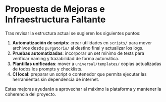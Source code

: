 # Propuesta de Mejoras e Infraestructura Faltante

Tras revisar la estructura actual se sugieren los siguientes puntos:

1. **Automatización de scripts**: crear utilidades en `scripts/` para mover archivos desde `purgatorio/` al destino final y actualizar los logs.
2. **Pruebas automatizadas**: incorporar un set mínimo de tests para verificar naming y trazabilidad de forma automática.
3. **Plantillas unificadas**: mover a `universal/templates/` copias actualizadas de todos los prompts y checklists.
4. **CI local**: preparar un script o contenedor que permita ejecutar las herramientas sin dependencia de internet.

Estas mejoras ayudarán a aprovechar al máximo la plataforma y mantener la coherencia del proyecto.
